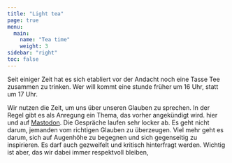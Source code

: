 ```yaml
---
title: "Light tea"
page: true
menu:
  main:
    name: "Tea time"
    weight: 3
sidebar: "right"
toc: false
---
```


Seit einiger Zeit hat es sich etabliert vor der Andacht noch eine Tasse Tee zusammen zu trinken. Wer will kommt eine stunde früher um 16 Uhr, statt um 17 Uhr.

Wir nutzen die Zeit, um uns über unseren Glauben zu sprechen. In der Regel gibt es als Anregung ein Thema, das vorher angekündigt wird. hier und auf <a rel="me" href="https://krefeld.life/@quaker">Mastodon</a>. Die Gespräche laufen sehr locker ab. Es geht nicht darum, jemanden vom richtigen Glauben zu überzeugen. Viel mehr geht es darum, sich auf Augenhöhe zu begegnen und sich gegenseitig zu inspirieren. Es darf auch gezweifelt und kritisch hinterfragt werden. Wichtig ist aber, das wir dabei immer respektvoll bleiben,